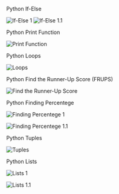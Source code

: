 Python If-Else


![If-Else 1](/Images/if-else1.png?raw=true)
![If-Else 1.1](/Images/if-else2.png?raw=true)

Python Print Function

![Print Function](/Images/PrintFunction.png?raw=true)

Python Loops

![Loops](/Images/Loops.png?raw=true)

Python Find the Runner-Up Score (FRUPS)

![Find the Runner-Up Score](/Images/FRUPS.png?raw=true)

Python Finding Percentege

![Finding Percentege 1](/Images/FindingPercentege1.png?raw=true)

![Finding Percentege 1.1](/Images/FindingPercentege1.1.png?raw=true)

Python Tuples

![Tuples](/Images/Tuples.png?raw=true)

Python Lists

![Lists 1](/Images/Lists1.png?raw=true)

![Lists 1.1](/Images/Lists1.1.png?raw=true)
